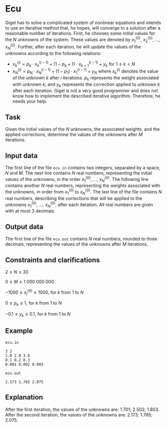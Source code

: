 # Ecu

Gigel has to solve a complicated system of nonlinear equations and intends to use an iterative method that, he hopes, will converge to a solution after a reasonable number of iterations. First, he chooses some initial values for the $N$ unknowns of the system. These values are denoted by $x_1^{(0)}$, $x_2^{(0)}$, $\dots$, $x_N^{(0)}$. Further, after each iteration, he will update the values of the unknowns according to the following relations: 
* $x_k^{(i)} = p_k \cdot x_k^{(i-1)} + (1 - p_k+1) \cdot x_{k+1}^{(i-1)} + y_k$ for $1 \leq k < N$ 
* $x_N^{(i)} = p_N \cdot x_N^{(i-1)} + (1 - p_1) \cdot x_1^{(i-1)} + y_N$ where $x_k^{(i)}$ denotes the value of the unknown $k$ after $i$ iterations. $p_k$ represents the weight associated with unknown $k$, and $y_k$ represents the correction applied to unknown $k$ after each iteration. Gigel is not a very good programmer and does not know how to implement the described iterative algorithm. Therefore, he needs your help.

## Task

Given the initial values of the $N$ unknowns, the associated weights, and the applied corrections, determine the values of the unknowns after $M$ iterations.

## Input data

The first line of the file `ecu.in` contains two integers, separated by a space, $N$ and $M$. The next line contains $N$ real numbers, representing the initial values of the unknowns, in the order $x_1^{(0)}$, $\dots$, $x_N^{(0)}$. The following line contains another $N$ real numbers, representing the weights associated with the unknowns, in order from $x_1^{(0)}$ to $x_N^{(0)}$. The last line of the file contains $N$ real numbers, describing the corrections that will be applied to the unknowns $x_1^{(0)}$, $\dots$, $x_N^{(0)}$, after each iteration. All real numbers are given with at most 3 decimals.

## Output data

The first line of the file `ecu.out` contains $N$ real numbers, rounded to three decimals, representing the values of the unknowns after $M$ iterations.

## Constraints and clarifications

$2 \leq N \leq 30$

$0 \leq M \leq 1\ 000\ 000\ 000$

$-1000 \leq x_i^{(0)} \leq 1000$, for $k$ from $1$ to $N$

$0 \leq p_k \leq 1$, for $k$ from $1$ to $N$

$-0.1 \leq y_k \leq 0.1$, for $k$ from $1$ to $N$

## Example

`ecu.in`
```
3 2 
1.0 2.0 3.0 
0.1 0.2 0.3 
0.001 0.002 0.003
```

`ecu.out`
```
2.173 1.765 2.075
```

## Explanation

After the first iteration, the values of the unknowns are: $1.701$; $2.502$; $1.803$. After the second iteration, the values of the unknowns are: $2.173$; $1.765$; $2.075$.